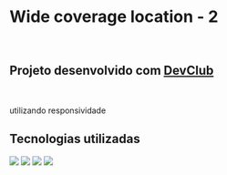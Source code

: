 <h1>Wide coverage location - 2</h1>
<br>
<h2>Projeto desenvolvido com <a href="https://rodolfomori.com.br/devclub/">DevClub</a></h2>
<br><p>utilizando responsividade</p>
<h2>Tecnologias utilizadas</h2>
<img src="https://img.shields.io/badge/HTML5-E34F26?style=for-the-badge&logo=html5&logoColor=white"/>
<img src="https://img.shields.io/badge/CSS3-1572B6?style=for-the-badge&logo=css3&logoColor=white"/>
<img src="https://github.com/DanielTiozo/wide-coverage-location-2/blob/master/assets/print-navegador.png"/>
<img src="https://github.com/DanielTiozo/wide-coverage-location-2/blob/master/assets/print-smartphone.png"/>
